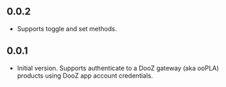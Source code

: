 ## 0.0.2

- Supports toggle and set methods.

## 0.0.1

- Initial version. Supports authenticate to a DooZ gateway (aka ooPLA) products using DooZ app account credentials.
